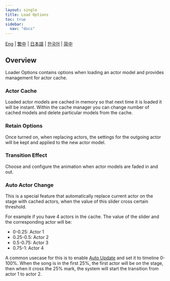 ```yaml
---
layout: single
title: Load Options
toc: true
sidebar:
  nav: "docs"
---
```

[Eng](/dancexr/features/loader_options) | [繁中](/tw/dancexr/features/loader_options) | [日本語](/jp/dancexr/features/loader_options) | [한국어](/kr/dancexr/features/loader_options) | [简中](/zh/dancexr/features/loader_options)


## Overview
Loader Options contains options when loading an actor model and provides management for actor cache.

### Actor Cache
Loaded actor models are cached in memory so that next time it is loaded it will be instant. Within the cache manager you can change number of cached models and delete particular models from the cache.

### Retain Options
Once turned on, when replacing actors, the settings for the outgoing actor will be kept and applied to the new actor model.

### Transition Effect
Choose and configure the animation when actor models are faded in and out. 

### Auto Actor Change
This is a special feature that automatically replace current actor on the stage with cached actors, when the value of this slider cross certain threshold. 

For example if you have 4 actors in the cache. The value of the slider and the corresponding actor will be:
* 0-0.25: Actor 1
* 0.25-0.5: Actor 2
* 0.5-0.75: Actor 3
* 0.75-1: Actor 4

A common usecase for this is to enable [Auto Update](autoupdate) and set it to timeline 0-100%. When the song is in the first 25%, the first actor will be on the stage, then when it cross the 25% mark, the system will start the transition from actor 1 to actor 2.
